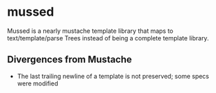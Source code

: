 # mussed


Mussed is a nearly mustache template library that maps to text/template/parse Trees instead of being a complete template library.

## Divergences from Mustache

* The last trailing newline of a template is not preserved; some specs were modified
